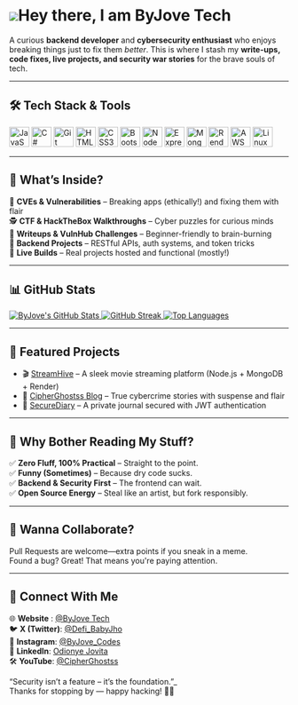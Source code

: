 ![](https://user-images.githubusercontent.com/18350557/176309783-0785949b-9127-417c-8b55-ab5a4333674e.gif)Hey there, I am  ByJove Tech
===================================================================================================================================

 A curious **backend developer** and **cybersecurity enthusiast** who enjoys breaking things just to fix them *better*. This is where I stash my **write-ups, code fixes, live projects, and security war stories** for the brave souls of tech.

---

## 🛠️ Tech Stack & Tools

<p align="left">
  <a href="https://developer.mozilla.org/en-US/docs/Web/JavaScript" target="_blank" rel="noreferrer"><img src="https://raw.githubusercontent.com/danielcranney/readme-generator/main/public/icons/skills/javascript-colored.svg" width="36" height="36" alt="JavaScript" title="JavaScript"/></a>
  <a href="https://docs.microsoft.com/en-us/dotnet/csharp/" target="_blank" rel="noreferrer"><img src="https://raw.githubusercontent.com/danielcranney/readme-generator/main/public/icons/skills/csharp-colored.svg" width="36" height="36" alt="C#" title="C#"/></a>
  <a href="https://git-scm.com/" target="_blank" rel="noreferrer"><img src="https://raw.githubusercontent.com/danielcranney/readme-generator/main/public/icons/skills/git-colored.svg" width="36" height="36" alt="Git" title="Git"/></a>
  <a href="https://developer.mozilla.org/en-US/docs/Glossary/HTML5" target="_blank" rel="noreferrer"><img src="https://raw.githubusercontent.com/danielcranney/readme-generator/main/public/icons/skills/html5-colored.svg" width="36" height="36" alt="HTML5" title="HTML5"/></a>
  <a href="https://www.w3.org/TR/CSS/#css" target="_blank" rel="noreferrer"><img src="https://raw.githubusercontent.com/danielcranney/readme-generator/main/public/icons/skills/css3-colored.svg" width="36" height="36" alt="CSS3" title="CSS3"/></a>
  <a href="https://getbootstrap.com/" target="_blank" rel="noreferrer"><img src="https://raw.githubusercontent.com/danielcranney/readme-generator/main/public/icons/skills/bootstrap-colored.svg" width="36" height="36" alt="Bootstrap" title="Bootstrap"/></a>
  <a href="https://nodejs.org/en/" target="_blank" rel="noreferrer"><img src="https://raw.githubusercontent.com/danielcranney/readme-generator/main/public/icons/skills/nodejs-colored.svg" width="36" height="36" alt="NodeJS" title="NodeJS"/></a>
  <a href="https://expressjs.com/" target="_blank" rel="noreferrer"><img src="https://raw.githubusercontent.com/danielcranney/readme-generator/main/public/icons/skills/express-colored.svg" width="36" height="36" alt="Express" title="Express"/></a>
  <a href="https://www.mongodb.com/" target="_blank" rel="noreferrer"><img src="https://raw.githubusercontent.com/danielcranney/readme-generator/main/public/icons/skills/mongodb-colored.svg" width="36" height="36" alt="MongoDB" title="MongoDB"/></a>
  <a href="https://render.com/" target="_blank" rel="noreferrer"><img src="https://raw.githubusercontent.com/danielcranney/readme-generator/main/public/icons/skills/render-colored.svg" width="36" height="36" alt="Render" title="Render"/></a>
  <a href="https://aws.amazon.com" target="_blank" rel="noreferrer"><img src="https://raw.githubusercontent.com/danielcranney/readme-generator/main/public/icons/skills/aws-colored.svg" width="36" height="36" alt="AWS" title="Amazon Web Services"/></a>
  <a href="https://www.linux.org" target="_blank" rel="noreferrer"><img src="https://raw.githubusercontent.com/danielcranney/readme-generator/main/public/icons/skills/linux-colored.svg" width="36" height="36" alt="Linux" title="Linux"/></a>
</p>

---

## 🚀 What’s Inside?

🔐 **CVEs & Vulnerabilities** – Breaking apps (ethically!) and fixing them with flair  
🕵️ **CTF & HackTheBox Walkthroughs** – Cyber puzzles for curious minds  
📓 **Writeups & VulnHub Challenges** – Beginner-friendly to brain-burning  
🧠 **Backend Projects** – RESTful APIs, auth systems, and token tricks  
🧪 **Live Builds** – Real projects hosted and functional (mostly!)

---

## 📊 GitHub Stats

<a href="http://www.github.com/byjove19">
  <img src="https://github-readme-stats.vercel.app/api?username=byjove19&show_icons=true&count_private=true&title_color=0891b2&text_color=ffffff&icon_color=0891b2&bg_color=1c1917&hide_border=true" alt="ByJove's GitHub Stats" />
</a>

<a href="http://www.github.com/byjove19">
  <img src="https://github-readme-streak-stats.herokuapp.com/?user=byjove19&stroke=ffffff&background=1c1917&ring=0891b2&fire=0891b2&currStreakNum=ffffff&currStreakLabel=0891b2&sideNums=ffffff&sideLabels=ffffff&dates=ffffff&hide_border=true" alt="GitHub Streak" />
</a>

<a href="https://github.com/byjove19">
  <img src="https://github-readme-stats.vercel.app/api/top-langs/?username=byjove19&langs_count=10&title_color=0891b2&text_color=ffffff&icon_color=0891b2&bg_color=1c1917&hide_border=true&locale=en&custom_title=Top%20Languages" alt="Top Languages" />
</a>

---

## 📁 Featured Projects

- 🎬 [StreamHive](https://github.com/byjove/streamhive) – A sleek movie streaming platform (Node.js + MongoDB + Render)
- 🧠 [CipherGhostss Blog](https://cipherghostss.netlify.app/) – True cybercrime stories with suspense and flair
- 🔐 [SecureDiary](https://github.com/byjove/secure-diary) – A private journal secured with JWT authentication
  
---

  ## 🎯 Why Bother Reading My Stuff?

✅ **Zero Fluff, 100% Practical** – Straight to the point.  
✅ **Funny (Sometimes)** – Because dry code sucks.  
✅ **Backend & Security First** – The frontend can wait.  
✅ **Open Source Energy** – Steal like an artist, but fork responsibly.

---

## 🤝 Wanna Collaborate?

Pull Requests are welcome—extra points if you sneak in a meme.  
Found a bug? Great! That means you're paying attention.

---
## 🔗 Connect With Me

🌐 **Website** : [@ByJove Tech](https://byjovetech.netlify.app/)  
🐦 **X (Twitter)**: [@Defi_BabyJho](https://x.com/Defi_BabyJho)  
📸 **Instagram**: [@ByJove_Codes](https://www.instagram.com/byjovetech/)  
💼 **LinkedIn**: [Odionye Jovita](https://www.linkedin.com/in/odionye-jovita-042b73290/)  
🛠️ **YouTube**: [@CipherGhostss](https://www.youtube.com/@CipherGhostss)

 “Security isn’t a feature – it’s the foundation.”_  
Thanks for stopping by — happy hacking! 🔐🚀

